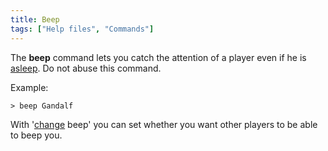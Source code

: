 ```yaml
---
title: Beep
tags: ["Help files", "Commands"]
---
```

The **beep** command lets you catch the attention of a player even if he
is [asleep](sleep "wikilink"). Do not abuse this command.

Example:

`> beep Gandalf`

With '[change](change "wikilink") beep' you can set whether you want
other players to be able to beep you.
 